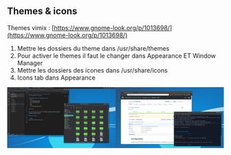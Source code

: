 ## Themes & icons

Themes vimix : [https://www.gnome-look.org/p/1013698/](https://www.gnome-look.org/p/1013698/)

1. Mettre les dossiers du theme dans /usr/share/themes
2. Pour activer le themes il faut le changer dans Appearance ET Window Manager
3. Mettre les dossiers des icones dans /usr/share/icons
4. Icons tab dans Appearance

![Themes Vimix green et flat icon green](images/theme_vimix_flat_icons.png)